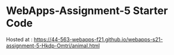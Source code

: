 # WebApps-Assignment-5 Starter Code

 Hosted at : https://44-563-webapps-f21.github.io/webapps-s21-assignment-5-Hkdp-Omtri/animal.html
